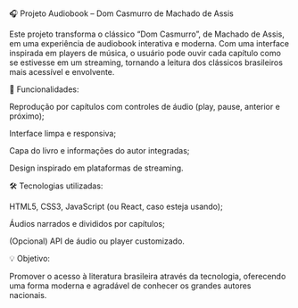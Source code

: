 🎧 Projeto Audiobook – Dom Casmurro de Machado de Assis

Este projeto transforma o clássico “Dom Casmurro”, de Machado de Assis, em uma experiência de audiobook interativa e moderna.
Com uma interface inspirada em players de música, o usuário pode ouvir cada capítulo como se estivesse em um streaming, tornando a leitura dos clássicos brasileiros mais acessível e envolvente.

🚀 Funcionalidades:

Reprodução por capítulos com controles de áudio (play, pause, anterior e próximo);

Interface limpa e responsiva;

Capa do livro e informações do autor integradas;

Design inspirado em plataformas de streaming.

🛠️ Tecnologias utilizadas:

HTML5, CSS3, JavaScript (ou React, caso esteja usando);

Áudios narrados e divididos por capítulos;

(Opcional) API de áudio ou player customizado.

💡 Objetivo:

Promover o acesso à literatura brasileira através da tecnologia, oferecendo uma forma moderna e agradável de conhecer os grandes autores nacionais.
